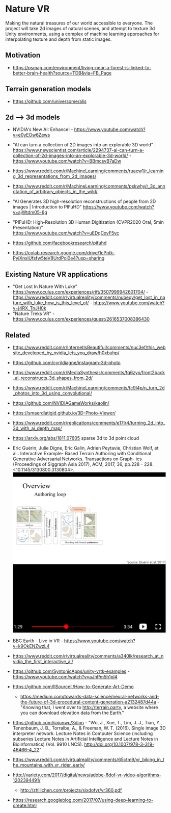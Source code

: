 # Nature VR  

Making the natural treasures of our world accessible to everyone. The project will take 2d images of natural scenes, and attempt to texture 3d Unity environments, using a complex of machine learning approaches for interpolating texture and depth from static images.

## Motivation  
  - https://psmag.com/environment/living-near-a-forest-is-linked-to-better-brain-health?source=TDB&via=FB_Page

## Terrain generation models  

 - https://github.com/universome/alis  

## 2d --> 3d models   

 - NVIDIA's New AI: Enhance! - https://www.youtube.com/watch?v=e0yEOw6Zews  

 - "AI can turn a collection of 2D images into an explorable 3D world" - https://www.newscientist.com/article/2294737-ai-can-turn-a-collection-of-2d-images-into-an-explorable-3d-world/ - https://www.youtube.com/watch?v=BBmcsyB7aDw    

 - https://www.reddit.com/r/MachineLearning/comments/ruaew1/r_learning_3d_representations_from_2d_images/  

 - https://www.reddit.com/r/MachineLearning/comments/pskwhy/r_3d_annotation_of_arbitrary_objects_in_the_wild/  

 - "AI Generates 3D high-resolution reconstructions of people from 2D images | Introduction to PIFuHD" https://www.youtube.com/watch?v=ajWtdm05-6g  

 - "PIFuHD: High-Resolution 3D Human Digitization (CVPR2020 Oral, 5min Presentation)"  
https://www.youtube.com/watch?v=uEDqCxvF5yc  

 - https://github.com/facebookresearch/pifuhd  

 - https://colab.research.google.com/drive/1cPntk-PyiXnxiUfsfw5teV8UrdPoi0e4?usp=sharing  


## Existing Nature VR applications  

 - "Get Lost In Nature With Luke" https://www.oculus.com/experiences/rift/3507999942601704/ - https://www.reddit.com/r/virtualreality/comments/nubeqv/get_lost_in_nature_with_luke_how_is_this_level_of/ - https://www.youtube.com/watch?v=j4RX_TnJH0k  
 - "Nature Treks VR" - https://www.oculus.com/experiences/quest/2616537008386430  


## Related  
 - https://www.reddit.com/r/InternetIsBeautiful/comments/nuc3ef/this_website_developed_by_nvidia_lets_you_draw/h0xbuhp/  
 - https://github.com/cyrildiagne/instagram-3d-photo  
 - https://www.reddit.com/r/MediaSynthesis/comments/fq6zyx/front2back_ai_reconstructs_3d_shapes_from_2d/  
 - https://www.reddit.com/r/MachineLearning/comments/fc9l4p/n_turn_2d_photos_into_3d_using_convolutional/  
 - https://github.com/NVIDIAGameWorks/kaolin/  
 - https://smaerdlatigid.github.io/3D-Photo-Viewer/  
 - https://www.reddit.com/r/replications/comments/e17lr4/turning_2d_into_3d_with_ai_depth_map/  
 - https://arxiv.org/abs/1811.07605 sparse 3d to 3d point cloud 

 - Eric Guérin, Julie Digne, Eric Galin, Adrien Peytavie, Christian Wolf, et al.. Interactive Example- Based Terrain Authoring with Conditional Generative Adversarial Networks. Transactions on Graph- ics (Proceedings of Siggraph Asia 2017), ACM, 2017, 36, pp.228 - 228. <10.1145/3130800.3130804>. <hal-01583706v3>  
    <img src="./Reference_material/Terrain_generation_network_Guerin2017_NEscK5RCtlo.png?raw=true" width="500">

 - BBC Earth - Live in VR - https://www.youtube.com/watch?v=k9OkENZwzL4  
 
 - https://www.reddit.com/r/virtualreality/comments/a340lk/research_at_nvidia_the_first_interactive_ai/  
 
 - https://github.com/SyntonicApps/unity-vrtk-examples - https://www.youtube.com/watch?v=aJhPm5h1pl4

 - https://github.com/llSourcell/How-to-Generate-Art-Demo  
    - https://medium.com/towards-data-science/neural-networks-and-the-future-of-3d-procedural-content-generation-a2132487d44a - "Knowing that, I went over to http://terrain.party, a website where you can download elevation data from the Earth."
    
 - https://github.com/jiajunwu/3dinn  - "Wu, J., Xue, T., Lim, J. J., Tian, Y., Tenenbaum, J. B., Torralba, A., & Freeman, W. T. (2016). Single image 3D interpreter network. Lecture Notes in Computer Science (including subseries Lecture Notes in Artificial Intelligence and Lecture Notes in Bioinformatics) (Vol. 9910 LNCS). http://doi.org/10.1007/978-3-319-46466-4_22"
  
- https://www.reddit.com/r/virtualreality/comments/65ctm9/vr_biking_in_the_mountains_with_vr_rider_early/  
- http://variety.com/2017/digital/news/adobe-6dof-vr-video-algorithms-1202394491/  
  - http://zhilichen.com/projects/sixdofvr/vr360.pdf  
- https://research.googleblog.com/2017/07/using-deep-learning-to-create.html 
  
  
